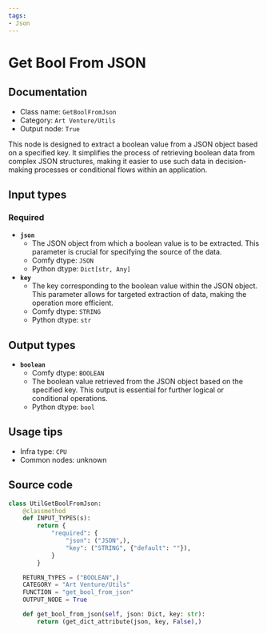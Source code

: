 ```yaml
---
tags:
- Json
---
```


# Get Bool From JSON
## Documentation
- Class name: `GetBoolFromJson`
- Category: `Art Venture/Utils`
- Output node: `True`

This node is designed to extract a boolean value from a JSON object based on a specified key. It simplifies the process of retrieving boolean data from complex JSON structures, making it easier to use such data in decision-making processes or conditional flows within an application.
## Input types
### Required
- **`json`**
    - The JSON object from which a boolean value is to be extracted. This parameter is crucial for specifying the source of the data.
    - Comfy dtype: `JSON`
    - Python dtype: `Dict[str, Any]`
- **`key`**
    - The key corresponding to the boolean value within the JSON object. This parameter allows for targeted extraction of data, making the operation more efficient.
    - Comfy dtype: `STRING`
    - Python dtype: `str`
## Output types
- **`boolean`**
    - Comfy dtype: `BOOLEAN`
    - The boolean value retrieved from the JSON object based on the specified key. This output is essential for further logical or conditional operations.
    - Python dtype: `bool`
## Usage tips
- Infra type: `CPU`
- Common nodes: unknown


## Source code
```python
class UtilGetBoolFromJson:
    @classmethod
    def INPUT_TYPES(s):
        return {
            "required": {
                "json": ("JSON",),
                "key": ("STRING", {"default": ""}),
            }
        }

    RETURN_TYPES = ("BOOLEAN",)
    CATEGORY = "Art Venture/Utils"
    FUNCTION = "get_bool_from_json"
    OUTPUT_NODE = True

    def get_bool_from_json(self, json: Dict, key: str):
        return (get_dict_attribute(json, key, False),)

```
